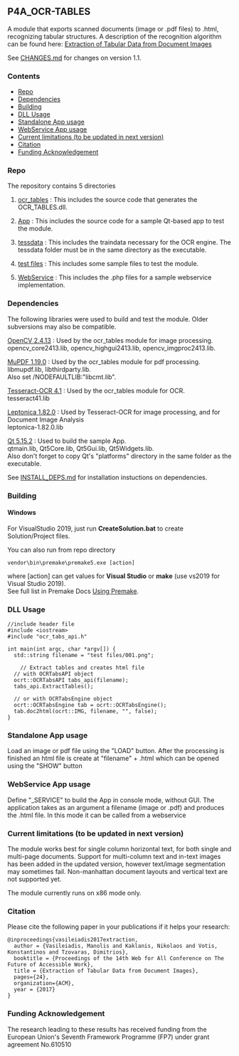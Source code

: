 ## P4A_OCR-TABLES
A module that exports scanned documents (image or .pdf files) to .html, recognizing tabular structures. A description of the recognition algorithm can be found here: [Extraction of Tabular Data from Document Images](https://doi.org/10.1145/3058555.3058581)

See [CHANGES.md](docs/CHANGES.md) for changes on version 1.1.

### Contents
- [Repo](https://github.com/tpapavas/P4ALL_OCR-TABLES/tree/img-preprocessing#repo)
- [Dependencies](https://github.com/tpapavas/P4ALL_OCR-TABLES/tree/img-preprocessing#dependencies)
- [Building](https://github.com/tpapavas/P4ALL_OCR-TABLES/tree/img-preprocessing#building)
- [DLL Usage](https://github.com/tpapavas/P4ALL_OCR-TABLES/tree/img-preprocessing#dll-usage)
- [Standalone App usage](https://github.com/tpapavas/P4ALL_OCR-TABLES/tree/img-preprocessing#standalone-app-usage)
- [WebService App usage](https://github.com/tpapavas/P4ALL_OCR-TABLES/tree/img-preprocessing#webservice-app-usage)
- [Current limitations (to be updated in next version)](https://github.com/tpapavas/P4ALL_OCR-TABLES/tree/img-preprocessing#current-limitations-to-be-updated-in-next-version)
- [Citation](https://github.com/tpapavas/P4ALL_OCR-TABLES/tree/img-preprocessing#citation)
- [Funding Acknowledgement](https://github.com/tpapavas/P4ALL_OCR-TABLES/tree/img-preprocessing#funding-acknowledgement)

### Repo
The repository contains 5 directories

1) [ocr_tables](P4ALL_OCR-TABLES/src) : This includes the source code that generates the OCR_TABLES.dll.

2) [App](App) : This includes the source code for a sample Qt-based app to test the module.

3) [tessdata](P4ALL_OCR-TABLES/tessdata) : This includes the traindata necessary for the OCR engine. The tessdata folder must be in the same directory as the executable.

4) [test files](P4ALL_OCR-TABLES/test%20files) : This includes some sample files to test the module.

5) [WebService](WebService) : This includes the .php files for a sample webservice implementation.

### Dependencies
The following libraries were used to build and test the module. Older subversions may also be compatible.

[OpenCV 2.4.13](http://opencv.org/) : Used by the ocr_tables module for image processing.\
opencv_core2413.lib, opencv_highgui2413.lib, opencv_imgproc2413.lib.

[MuPDF 1.19.0](http://mupdf.com/) : Used by the ocr_tables module for pdf processing.\
libmupdf.lib, libthirdparty.lib.\
Also set /NODEFAULTLIB:"libcmt.lib".

[Tesseract-OCR 4.1](https://github.com/tesseract-ocr/tesseract) : Used by the ocr_tables module for OCR.\
tesseract41.lib

[Leptonica 1.82.0](http://www.leptonica.com/) : Used by Tesseract-OCR for image processing, and for Document Image Analysis  
leptonica-1.82.0.lib

[Qt 5.15.2](http://www.qt.io/download-open-source/) : Used to build the sample App.\
qtmain.lib, Qt5Core.lib, Qt5Gui.lib, Qt5Widgets.lib.\
Also don't forget to copy Qt's "platforms" directory in the same folder as the executable.

See [INSTALL_DEPS.md](docs/INSTALL_DEPS.md) for installation instuctions on dependencies.

### Building
#### Windows 
For VisualStudio 2019, just run **CreateSolution.bat** to create Solution/Project files.

You can also run from repo directory
```
vendor\bin\premake\premake5.exe [action]
```
where [action] can get values for **Visual Studio** or **make** (use vs2019 for Visual Studio 2019). \
See full list in Premake Docs [Using Premake](https://premake.github.io/docs/Using-Premake).

### DLL Usage
```
//include header file
#include <iostream>
#include "ocr_tabs_api.h"

int main(int argc, char *argv[]) {
  std::string filename = "test files/001.png";

	// Extract tables and creates html file
  // with OCRTabsAPI object
  ocrt::OCRTabsAPI tabs_api(filename);
  tabs_api.ExtractTables();  

  // or with OCRTabsEngine object  
  ocrt::OCRTabsEngine tab = ocrt::OCRTabsEngine();
  tab.doc2html(ocrt::IMG, filename, "", false);
}
```

### Standalone App usage
Load an image or pdf file using the "LOAD" button. After the processing is finished an html file is create at "filename" + .html which can be opened using the "SHOW" button

### WebService App usage
Define "_SERVICE" to build the App in console mode, without GUI. The application takes as an argument a filename (image or .pdf) and produces the .html file. In this mode it can be called from a webservice

### Current limitations (to be updated in next version)
The module works best for single column horizontal text, for both single and multi-page documents.
Support for multi-column text and in-text images has been added in the updated version, however text/image segmentation may sometimes fail.
Non-manhattan document layouts and vertical text are not supported yet.

The module currently runs on x86 mode only.

### Citation
Please cite the following paper in your publications if it helps your research:

    @inproceedings{vasileiadis2017extraction,
      author = {Vasileiadis, Manolis and Kaklanis, Nikolaos and Votis, Konstantinos and Tzovaras, Dimitrios},
      booktitle = {Proceedings of the 14th Web for All Conference on The Future of Accessible Work},
      title = {Extraction of Tabular Data from Document Images},
      pages={24},
      organization={ACM},
      year = {2017}
    }  

### Funding Acknowledgement
The research leading to these results has received funding from the European
Union's Seventh Framework Programme (FP7) under grant agreement No.610510
